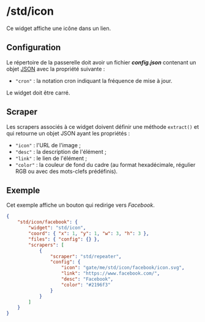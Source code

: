 # /std/icon

Ce widget affiche une icône dans un lien.

## Configuration

Le répertoire de la passerelle doit avoir un fichier ***config.json***
contenant un objet
[JSON](http://www.json.org/json-fr.html "JavaScript Object Notation") avec la
propriété suivante :

- `"cron"` : la notation cron indiquant la fréquence de mise à jour.

Le widget doit être carré.

## Scraper

Les scrapers associés à ce widget doivent définir une méthode `extract()` et qui
retourne un objet JSON ayant les propriétés :

- `"icon"` : l'URL de l'image ;
- `"desc"` : la description de l'élément ;
- `"link"` : le lien de l'élément ;
- `"color"` : la couleur de fond du cadre (au format hexadécimale, régulier RGB
  ou avec des mots-clefs prédéfinis).

## Exemple

Cet exemple affiche un bouton qui redirige vers *Facebook*.

```JSON
{
    "std/icon/facebook": {
        "widget": "std/icon",
        "coord": { "x": 1, "y": 1, "w": 3, "h": 3 },
        "files": { "config": {} },
        "scrapers": [
            {
                "scraper": "std/repeater",
                "config": {
                    "icon": "gate/me/std/icon/facebook/icon.svg",
                    "link": "https://www.facebook.com/",
                    "desc": "Facebook",
                    "color": "#2196f3"
                }
            }
        ]
    }
}
```
